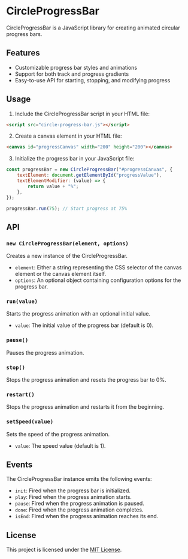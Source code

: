 # CircleProgressBar

CircleProgressBar is a JavaScript library for creating animated circular progress bars.

## Features

- Customizable progress bar styles and animations
- Support for both track and progress gradients
- Easy-to-use API for starting, stopping, and modifying progress

## Usage

1. Include the CircleProgressBar script in your HTML file:

```html
<script src="circle-progress-bar.js"></script>
```

2. Create a canvas element in your HTML file:

```html
<canvas id="progressCanvas" width="200" height="200"></canvas>
```

3. Initialize the progress bar in your JavaScript file:

```javascript
const progressBar = new CircleProgressBar("#progressCanvas", {
    textElement: document.getElementById("progressValue"),
    textElementModifier: (value) => {
        return value + "%";
    },
});

progressBar.run(75); // Start progress at 75%
```

## API

### `new CircleProgressBar(element, options)`

Creates a new instance of the CircleProgressBar.

- `element`: Either a string representing the CSS selector of the canvas element or the canvas element itself.
- `options`: An optional object containing configuration options for the progress bar.

### `run(value)`

Starts the progress animation with an optional initial value.

- `value`: The initial value of the progress bar (default is 0).

### `pause()`

Pauses the progress animation.

### `stop()`

Stops the progress animation and resets the progress bar to 0%.

### `restart()`

Stops the progress animation and restarts it from the beginning.

### `setSpeed(value)`

Sets the speed of the progress animation.

- `value`: The speed value (default is 1).

## Events

The CircleProgressBar instance emits the following events:

- `init`: Fired when the progress bar is initialized.
- `play`: Fired when the progress animation starts.
- `pause`: Fired when the progress animation is paused.
- `done`: Fired when the progress animation completes.
- `isEnd`: Fired when the progress animation reaches its end.

## License

This project is licensed under the [MIT License](LICENSE).
```
